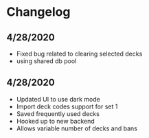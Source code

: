 # Changelog

## 4/28/2020
+ Fixed bug related to clearing selected decks
+ using shared db pool

## 4/28/2020
+ Updated UI to use dark mode
+ Import deck codes support for set 1
+ Saved frequently used decks
+ Hooked up to new backend
+ Allows variable number of decks and bans
